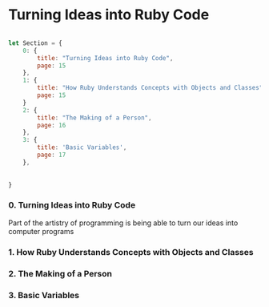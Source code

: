 # Turning Ideas into Ruby Code


```js

let Section = {
    0: {
        title: "Turning Ideas into Ruby Code",
        page: 15
    },
    1: {
        title: "How Ruby Understands Concepts with Objects and Classes"
        page: 15
    }
    2: {
        title: "The Making of a Person",
        page: 16
    },
    3: {
        title: 'Basic Variables',
        page: 17
    },
    
   
}

```

### 0. Turning Ideas into Ruby Code

Part of the artistry of programming is being able to turn our ideas into computer programs

### 1. How Ruby Understands Concepts with Objects and Classes

### 2. The Making of a Person

### 3. Basic Variables
